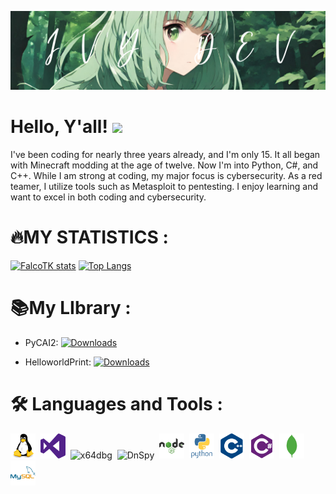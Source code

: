 ![Header](https://raw.githubusercontent.com/FalcoTK/FalcoTK/main/20240228_060630_0000.png "Header")

# Hello, Y'all! <img src="https://raw.githubusercontent.com/MartinHeinz/MartinHeinz/master/wave.gif" width="30px">
I've been coding for nearly three years already, and I'm only 15. It all began with Minecraft modding at the age of twelve. Now I'm into Python, C#, and C++. While I am strong at coding, my major focus is cybersecurity. As a red teamer, I utilize tools such as Metasploit to pentesting. I enjoy learning and want to excel in both coding and cybersecurity.


# 🔥MY STATISTICS :
[![FalcoTK stats](https://github-readme-stats.vercel.app/api?username=falcotk&show_icons=true&theme=radical)](https://falcotk.github.io/FalcoResume/)
[![Top Langs](https://github-readme-stats.vercel.app/api/top-langs/?username=falcotk&layout=compact&theme=radical)](https://falcotk.github.io/FalcoResume/)

# 📚My LIbrary :
 - PyCAI2: [![Downloads](https://static.pepy.tech/badge/pycai2)](https://pepy.tech/project/pycai2)

 - HelloworldPrint: [![Downloads](https://static.pepy.tech/badge/HelloWorldPrint)](https://pepy.tech/project/HelloWorldPrint)
# :hammer_and_wrench: Languages and Tools :

<div>
  <img src="https://github.com/devicons/devicon/blob/master/icons/linux/linux-original.svg" title="Linux" alt="Linux logo" width="40" height="40"/>&nbsp;
  <img src="https://github.com/devicons/devicon/blob/master/icons/visualstudio/visualstudio-plain.svg" title="Visual Studio" alt="Visual Studio Logo" width="40" height="40"/>&nbsp;
  <img src="https://x64dbg.com/img/icon-white.png" title="x64dbg" alt="x64dbg" width="40" height="40"/>&nbsp;
  <img src="https://static.wikia.nocookie.net/logopedia/images/2/26/DnSpy-logo.png/revision/latest?cb=20230313030417" title="DnSpy" alt="DnSpy" width="40" height="40"/>&nbsp;
  <img src="https://github.com/devicons/devicon/blob/master/icons/nodejs/nodejs-original-wordmark.svg" title="NodeJS" alt="NodeJS" width="40" height="40"/>&nbsp;
  <img src="https://github.com/devicons/devicon/blob/master/icons/python/python-original-wordmark.svg" title="Python" alt="Python Logo" width="40" height="40"/>&nbsp;
  <img src="https://github.com/devicons/devicon/blob/master/icons/cplusplus/cplusplus-plain.svg" title="C++" alt="C++ Logo" width="40" height="40"/>&nbsp;
  <img src="https://github.com/devicons/devicon/blob/master/icons/csharp/csharp-plain.svg" title="c#" alt="C# Logo " width="40" height="40"/>&nbsp;
  <img src="https://github.com/devicons/devicon/blob/master/icons/mongodb/mongodb-plain.svg" title="mongodb" alt="mongodb logo" width="40" height="40"/>&nbsp;
  <img src="https://github.com/devicons/devicon/blob/master/icons/mysql/mysql-original-wordmark.svg" title="MySQL"  alt="MySQL" width="40" height="40"/>&nbsp;
</div>
